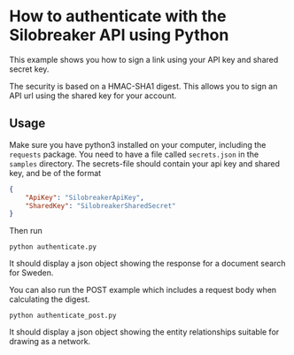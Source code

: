 # How to authenticate with the Silobreaker API using Python

This example shows you how to sign a link using your API key and shared secret key.

The security is based on a HMAC-SHA1 digest. This
allows you to sign an API url using the shared key for your account.

## Usage

Make sure you have python3 installed on your computer, including the `requests`
package. You need to have a file called `secrets.json` in the `samples`
directory. The secrets-file should contain your api key and shared key, and be
of the format

```json
{
    "ApiKey": "SilobreakerApiKey",
    "SharedKey": "SilobreakerSharedSecret"
}
```

Then run

```
python authenticate.py
```

It should display a json object showing the response for a document search for Sweden.


You can also run the POST example which includes a request body when calculating the digest.

```
python authenticate_post.py
```

It should display a json object showing the entity relationships suitable for drawing as a network.